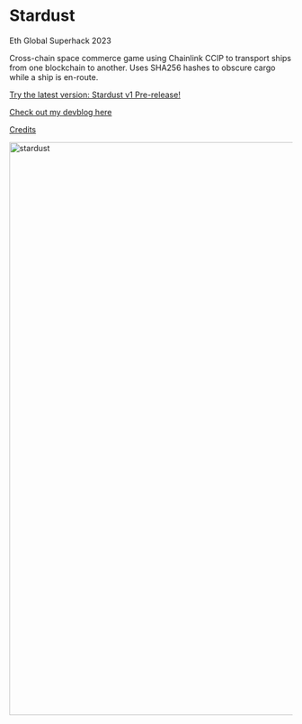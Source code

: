 # Stardust
Eth Global Superhack 2023

Cross-chain space commerce game using Chainlink CCIP to transport ships from one blockchain to another.  Uses SHA256 hashes to obscure cargo while a ship is en-route.

[Try the latest version: Stardust v1 Pre-release!](https://github.com/Cactoidal/Stardust/releases)

[Check out my devblog here](https://github.com/Cactoidal/Stardust/tree/main/contracts)

[Credits](https://github.com/Cactoidal/Stardust/tree/main/godot#readme)

<img width="1018" alt="stardust" src="https://github.com/Cactoidal/Stardust/assets/115384394/87e1f3b4-57c8-42f0-ba2c-980504c3915b">
